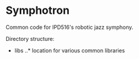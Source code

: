 Symphotron
==========

Common code for IPD516's robotic jazz symphony.

Directory structure:
* libs
..* location for various common libraries







